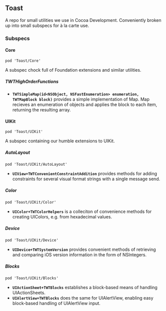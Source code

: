## Toast

A repo for small utilities we use in Cocoa Development. Conveniently broken up into small subspecs for à la carte use.

### Subspecs

#### Core

`pod 'Toast/Core'`

A subspec chock full of Foundation extensions and similar utilities.

##### TWTHighOrderFunctions

* **`TWTSimpleMap(id<NSObject, NSFastEnumeration> enumeration, TWTMapBlock block)`** provides a simple implementation of Map. Map recieves an enumeration of objects and applies the block to each item, returning the resulting array.

#### UIKit

`pod 'Toast/UIKit'`

A subspec containing our humble extensions to UIKit.

##### AutoLayout

`pod 'Toast/UIKit/AutoLayout'`

* **`UIView+TWTConvenientConstraintAddition`** provides methods for adding constraints for several visual format strings with a single message send.

##### Color

`pod 'Toast/UIKit/Color'`

* **`UIColor+TWTColorHelpers`** is a colleciton of convenience methods for creating UIColors, e.g. from hexadecimal values.

##### Device

`pod 'Toast/UIKit/Device'`

* **`UIDevice+TWTSystemVersion`** provides convenient methods of retrieving and comparing iOS version information in the form of NSIntegers.

##### Blocks

`pod 'Toast/UIKit/Blocks'`

* **`UIActionSheet+TWTBlocks`** establishes a block-based means of handling UIActionSheets.
* **`UIAlertView+TWTBlocks`** does the same for UIAlertView, enabling easy block-based handling of UIAlertView input.